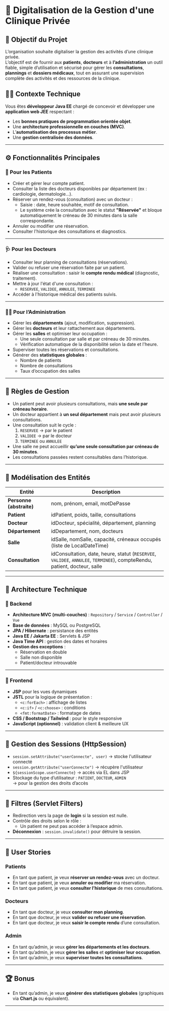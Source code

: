 # 🏥 Digitalisation de la Gestion d'une Clinique Privée

## 🎯 Objectif du Projet

L’organisation souhaite digitaliser la gestion des activités d’une clinique privée.  
L’objectif est de fournir aux **patients**, **docteurs** et à **l’administration** un outil fiable, simple d’utilisation et sécurisé pour gérer les **consultations**, **plannings** et **dossiers médicaux**, tout en assurant une supervision complète des activités et des ressources de la clinique.

## 👨‍💻 Contexte Technique

Vous êtes **développeur Java EE** chargé de concevoir et développer une **application web JEE** respectant :
- Les **bonnes pratiques de programmation orientée objet**.
- Une **architecture professionnelle en couches (MVC)**.
- L’**automatisation des processus métier**.
- Une **gestion centralisée des données**.

---

## ⚙️ Fonctionnalités Principales

### 👤 Pour les Patients

- Créer et gérer leur compte patient.  
- Consulter la liste des docteurs disponibles par département (ex : cardiologie, dermatologie…).  
- Réserver un rendez-vous (consultation) avec un docteur :
  - Saisie : date, heure souhaitée, motif de consultation.  
  - Le système crée la consultation avec le statut **"Réservée"** et bloque automatiquement le créneau de 30 minutes dans la salle correspondante.  
- Annuler ou modifier une réservation.  
- Consulter l'historique des consultations et diagnostics.

---

### 🩺 Pour les Docteurs

- Consulter leur planning de consultations (réservations).  
- Valider ou refuser une réservation faite par un patient.  
- Réaliser une consultation : saisir le **compte rendu médical** (diagnostic, traitement).  
- Mettre à jour l'état d'une consultation :  
  - `RESERVEE`, `VALIDEE`, `ANNULEE`, `TERMINEE`  
- Accéder à l'historique médical des patients suivis.

---

### 🧑‍💼 Pour l’Administration

- Gérer les **départements** (ajout, modification, suppression).  
- Gérer les **docteurs** et leur rattachement aux départements.  
- Gérer les **salles** et optimiser leur occupation :
  - Une seule consultation par salle et par créneau de 30 minutes.  
  - Vérification automatique de la disponibilité selon la date et l'heure.  
- Superviser toutes les réservations et consultations.  
- Générer des **statistiques globales** :
  - Nombre de patients  
  - Nombre de consultations  
  - Taux d’occupation des salles  

---

## 📜 Règles de Gestion

- Un patient peut avoir plusieurs consultations, mais **une seule par créneau horaire**.  
- Un docteur appartient à **un seul département** mais peut avoir plusieurs consultations.  
- Une consultation suit le cycle :
  1. `RESERVEE` → par le patient  
  2. `VALIDEE` → par le docteur  
  3. `TERMINEE` ou `ANNULEE`  
- Une salle ne peut accueillir **qu’une seule consultation par créneau de 30 minutes**.  
- Les consultations passées restent consultables dans l’historique.

---

## 🧩 Modélisation des Entités

| Entité | Description |
|--------|--------------|
| **Personne (abstraite)** | nom, prénom, email, motDePasse |
| **Patient** | idPatient, poids, taille, consultations |
| **Docteur** | idDocteur, spécialité, département, planning |
| **Département** | idDepartement, nom, docteurs |
| **Salle** | idSalle, nomSalle, capacité, créneaux occupés (liste de LocalDateTime) |
| **Consultation** | idConsultation, date, heure, statut (`RESERVEE`, `VALIDEE`, `ANNULEE`, `TERMINEE`), compteRendu, patient, docteur, salle |

---

## 🧱 Architecture Technique

### 🔹 Backend

- **Architecture MVC (multi-couches)** : `Repository` / `Service` / `Controller` / `Vue`
- **Base de données** : MySQL ou PostgreSQL  
- **JPA / Hibernate** : persistance des entités  
- **Java EE / Jakarta EE** : Servlets & JSP  
- **Java Time API** : gestion des dates et horaires  
- **Gestion des exceptions** :  
  - Réservation en double  
  - Salle non disponible  
  - Patient/docteur introuvable

---

### 🎨 Frontend

- **JSP** pour les vues dynamiques  
- **JSTL** pour la logique de présentation :
  - `<c:forEach>` : affichage de listes  
  - `<c:if>` / `<c:choose>` : conditions  
  - `<fmt:formatDate>` : formatage de dates  
- **CSS / Bootstrap / Tailwind** : pour le style responsive  
- **JavaScript (optionnel)** : validation client & meilleure UX  

---

## 🔐 Gestion des Sessions (HttpSession)

- `session.setAttribute("userConnecte", user)` → stocke l'utilisateur connecté  
- `session.getAttribute("userConnecte")` → récupère l'utilisateur  
- `${sessionScope.userConnecte}` → accès via EL dans JSP  
- Stockage du type d’utilisateur : `PATIENT`, `DOCTEUR`, `ADMIN`  
  → pour la gestion des droits d’accès

---

## 🚦 Filtres (Servlet Filters)

- Redirection vers la page de **login** si la session est nulle.  
- Contrôle des droits selon le rôle :  
  - Un patient ne peut pas accéder à l’espace admin.  
- **Déconnexion** : `session.invalidate()` pour détruire la session.

---

## 🧠 User Stories

### Patients
- En tant que patient, je veux **réserver un rendez-vous** avec un docteur.  
- En tant que patient, je veux **annuler ou modifier** ma réservation.  
- En tant que patient, je veux **consulter l’historique** de mes consultations.  

### Docteurs
- En tant que docteur, je veux **consulter mon planning**.  
- En tant que docteur, je veux **valider ou refuser une réservation**.  
- En tant que docteur, je veux **saisir le compte rendu** d’une consultation.  

### Admin
- En tant qu’admin, je veux **gérer les départements et les docteurs**.  
- En tant qu’admin, je veux **gérer les salles** et **optimiser leur occupation**.  
- En tant qu’admin, je veux **superviser toutes les consultations**.

---

## 🏆 Bonus

- En tant qu’admin, je veux **générer des statistiques globales** (graphiques via **Chart.js** ou équivalent).

---
